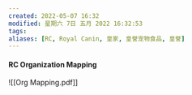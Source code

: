 ```yaml
---
created: 2022-05-07 16:32
modified: 星期六 7日 五月 2022 16:32:53
tags: 
aliases: [RC, Royal Canin, 皇家, 皇誉宠物食品, 皇誉]
---
```




#### RC Organization Mapping

![[Org Mapping.pdf]]